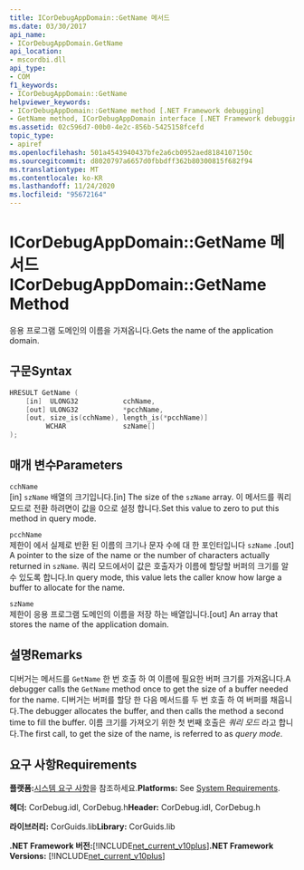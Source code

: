 ```yaml
---
title: ICorDebugAppDomain::GetName 메서드
ms.date: 03/30/2017
api_name:
- ICorDebugAppDomain.GetName
api_location:
- mscordbi.dll
api_type:
- COM
f1_keywords:
- ICorDebugAppDomain::GetName
helpviewer_keywords:
- ICorDebugAppDomain::GetName method [.NET Framework debugging]
- GetName method, ICorDebugAppDomain interface [.NET Framework debugging]
ms.assetid: 02c596d7-00b0-4e2c-856b-5425158fcefd
topic_type:
- apiref
ms.openlocfilehash: 501a4543940437bfe2a6cb0952aed8184107150c
ms.sourcegitcommit: d8020797a6657d0fbbdff362b80300815f682f94
ms.translationtype: MT
ms.contentlocale: ko-KR
ms.lasthandoff: 11/24/2020
ms.locfileid: "95672164"
---
```

# <a name="icordebugappdomaingetname-method"></a><span data-ttu-id="556d6-102">ICorDebugAppDomain::GetName 메서드</span><span class="sxs-lookup"><span data-stu-id="556d6-102">ICorDebugAppDomain::GetName Method</span></span>

<span data-ttu-id="556d6-103">응용 프로그램 도메인의 이름을 가져옵니다.</span><span class="sxs-lookup"><span data-stu-id="556d6-103">Gets the name of the application domain.</span></span>  
  
## <a name="syntax"></a><span data-ttu-id="556d6-104">구문</span><span class="sxs-lookup"><span data-stu-id="556d6-104">Syntax</span></span>  
  
```cpp  
HRESULT GetName (  
    [in]  ULONG32           cchName,  
    [out] ULONG32           *pcchName,  
    [out, size_is(cchName), length_is(*pcchName)]
         WCHAR              szName[]  
);  
```  
  
## <a name="parameters"></a><span data-ttu-id="556d6-105">매개 변수</span><span class="sxs-lookup"><span data-stu-id="556d6-105">Parameters</span></span>  

 `cchName`  
 <span data-ttu-id="556d6-106">[in] `szName` 배열의 크기입니다.</span><span class="sxs-lookup"><span data-stu-id="556d6-106">[in] The size of the `szName` array.</span></span> <span data-ttu-id="556d6-107">이 메서드를 쿼리 모드로 전환 하려면이 값을 0으로 설정 합니다.</span><span class="sxs-lookup"><span data-stu-id="556d6-107">Set this value to zero to put this method in query mode.</span></span>  
  
 `pcchName`  
 <span data-ttu-id="556d6-108">제한이 에서 실제로 반환 된 이름의 크기나 문자 수에 대 한 포인터입니다 `szName` .</span><span class="sxs-lookup"><span data-stu-id="556d6-108">[out] A pointer to the size of the name or the number of characters actually returned in `szName`.</span></span> <span data-ttu-id="556d6-109">쿼리 모드에서이 값은 호출자가 이름에 할당할 버퍼의 크기를 알 수 있도록 합니다.</span><span class="sxs-lookup"><span data-stu-id="556d6-109">In query mode, this value lets the caller know how large a buffer to allocate for the name.</span></span>  
  
 `szName`  
 <span data-ttu-id="556d6-110">제한이 응용 프로그램 도메인의 이름을 저장 하는 배열입니다.</span><span class="sxs-lookup"><span data-stu-id="556d6-110">[out] An array that stores the name of the application domain.</span></span>  
  
## <a name="remarks"></a><span data-ttu-id="556d6-111">설명</span><span class="sxs-lookup"><span data-stu-id="556d6-111">Remarks</span></span>  

 <span data-ttu-id="556d6-112">디버거는 메서드를 `GetName` 한 번 호출 하 여 이름에 필요한 버퍼 크기를 가져옵니다.</span><span class="sxs-lookup"><span data-stu-id="556d6-112">A debugger calls the `GetName` method once to get the size of a buffer needed for the name.</span></span> <span data-ttu-id="556d6-113">디버거는 버퍼를 할당 한 다음 메서드를 두 번 호출 하 여 버퍼를 채웁니다.</span><span class="sxs-lookup"><span data-stu-id="556d6-113">The debugger allocates the buffer, and then calls the method a second time to fill the buffer.</span></span> <span data-ttu-id="556d6-114">이름 크기를 가져오기 위한 첫 번째 호출은 *쿼리 모드* 라고 합니다.</span><span class="sxs-lookup"><span data-stu-id="556d6-114">The first call, to get the size of the name, is referred to as *query mode*.</span></span>  
  
## <a name="requirements"></a><span data-ttu-id="556d6-115">요구 사항</span><span class="sxs-lookup"><span data-stu-id="556d6-115">Requirements</span></span>  

 <span data-ttu-id="556d6-116">**플랫폼:**[시스템 요구 사항](../../get-started/system-requirements.md)을 참조하세요.</span><span class="sxs-lookup"><span data-stu-id="556d6-116">**Platforms:** See [System Requirements](../../get-started/system-requirements.md).</span></span>  
  
 <span data-ttu-id="556d6-117">**헤더:** CorDebug.idl, CorDebug.h</span><span class="sxs-lookup"><span data-stu-id="556d6-117">**Header:** CorDebug.idl, CorDebug.h</span></span>  
  
 <span data-ttu-id="556d6-118">**라이브러리:** CorGuids.lib</span><span class="sxs-lookup"><span data-stu-id="556d6-118">**Library:** CorGuids.lib</span></span>  
  
 <span data-ttu-id="556d6-119">**.NET Framework 버전:**[!INCLUDE[net_current_v10plus](../../../../includes/net-current-v10plus-md.md)]</span><span class="sxs-lookup"><span data-stu-id="556d6-119">**.NET Framework Versions:** [!INCLUDE[net_current_v10plus](../../../../includes/net-current-v10plus-md.md)]</span></span>
